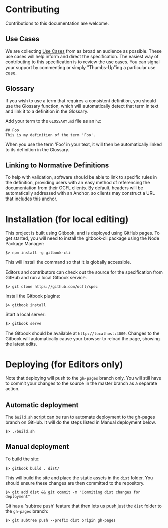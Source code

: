 # Contributing

Contributions to this documentation are welcome.

## Use Cases

We are collecting [Use Cases](https://github.com/ocfl/Use-Cases) from as broad an audience as possible.
These use cases will help inform and direct the specification. The easiest way of contributing to this specification
is to review the use cases. You can signal your support by commenting or simply "Thumbs-Up"ing a particular
use case. 

## Glossary

If you wish to use a term that requires a consistent definition, you should use the Glossary function, which
will automatically detect that term in text and link it to a definition in the Glossary.

Add your term to the `GLOSSARY.md` file as an `h2`:

```
## Foo
This is my definition of the term 'Foo'.
```

When you use the term 'Foo' in your text, it will then be automatically linked to its definition in the Glossary. 

## Linking to Normative Definitions

To help with validation, software should be able to link to specific rules in the definition, providing
users with an easy method of referencing the documentation from their OCFL clients. By default, headers
will be automatically addressed with an Anchor, so clients may construct a URL that includes this anchor.

# Installation (for local editing)

This project is built using Gitbook, and is deployed using GitHub pages. To get started, you will need to install the gitbook-cli package using the Node Package Manager:

`$> npm install -g gitbook-cli`

This will install the command so that it is globally accessible.

Editors and contributors can check out the source for the specification from GitHub and run a local
Gitbook service.

`$> git clone https://github.com/ocfl/spec`

Install the Gitbook plugins:

`$> gitbook install`

Start a local server:

`$> gitbook serve`

The Gitbook should be available at `http://localhost:4000`. Changes to the Gitbook will automatically cause your browser
to reload the page, showing the latest edits.

# Deploying (for Editors only)

Note that deploying will push to the `gh-pages` branch only. You will still have to commit your changes
to the source in the master branch as a separate action.

## Automatic deployment

The `build.sh` script can be run to automate deployment to the gh-pages branch on GitHub. It will do the steps listed in Manual deployment below. 

`$> ./build.sh`

## Manual deployment

To build the site:

`$> gitbook build . dist/`

This will build the site and place the static assets in the `dist` folder. You should ensure these changes are then committed to the repository.

`$> git add dist && git commit -m "Commiting dist changes for deployment"`

 Git has a 'subtree push' feature that then lets us push just the `dist` folder to the `gh-pages` branch:

`$> git subtree push --prefix dist origin gh-pages`



